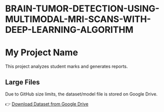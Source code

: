 # BRAIN-TUMOR-DETECTION-USING-MULTIMODAL-MRI-SCANS-WITH-DEEP-LEARNING-ALGORITHM
# My Project Name

This project analyzes student marks and generates reports.

## Large Files
Due to GitHub size limits, the dataset/model file is stored on Google Drive.

👉 [Download Dataset from Google Drive](https://drive.google.com/drive/folders/1aYwbBuwpocTimhHg7_Thn1Y4Y5eoFulN?usp=drive_link)
